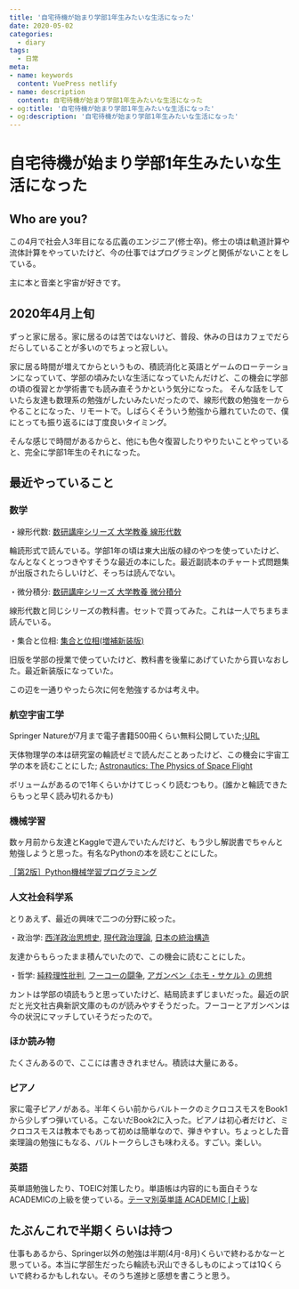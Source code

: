```yaml
---
title: '自宅待機が始まり学部1年生みたいな生活になった'
date: 2020-05-02
categories:
  - diary
tags:
  - 日常
meta:
- name: keywords
  content: VuePress netlify
- name: description
  content: 自宅待機が始まり学部1年生みたいな生活になった
- og:title: '自宅待機が始まり学部1年生みたいな生活になった'
- og:description: '自宅待機が始まり学部1年生みたいな生活になった'
---
```

# 自宅待機が始まり学部1年生みたいな生活になった

## Who are you?
この4月で社会人3年目になる広義のエンジニア(修士卒)。修士の頃は軌道計算や流体計算をやっていたけど、今の仕事ではプログラミングと関係がないことをしている。

主に本と音楽と宇宙が好きです。


## 2020年4月上旬
ずっと家に居る。家に居るのは苦ではないけど、普段、休みの日はカフェでだらだらしていることが多いのでちょっと寂しい。

家に居る時間が増えてからというもの、積読消化と英語とゲームのローテーションになっていて、学部の頃みたいな生活になっていたんだけど、この機会に学部の頃の復習とか学術書でも読み直そうかという気分になった。
そんな話をしていたら友達も数理系の勉強がしたいみたいだったので、線形代数の勉強を一からやることになった、リモートで。しばらくそういう勉強から離れていたので、僕にとっても振り返るには丁度良いタイミング。

そんな感じで時間があるからと、他にも色々復習したりやりたいことやっていると、完全に学部1年生のそれになった。


## 最近やっていること
### 数学
・線形代数: [数研講座シリーズ 大学教養 線形代数](https://www.chart.co.jp/goods/item/sugaku/39946.php)

輪読形式で読んでいる。学部1年の頃は東大出版の緑のやつを使っていたけど、なんとなくとっつきやすそうな最近の本にした。最近副読本のチャート式問題集が出版されたらしいけど、そっちは読んでない。

・微分積分: [数研講座シリーズ 大学教養 微分積分](https://www.chart.co.jp/goods/item/sugaku/39940.php)

線形代数と同じシリーズの教科書。セットで買ってみた。これは一人でちまちま読んでいる。

・集合と位相: [集合と位相(増補新装版)](https://www.shokabo.co.jp/mybooks/ISBN978-4-7853-1412-5.htm)

旧版を学部の授業で使っていたけど、教科書を後輩にあげていたから買いなおした。最近新装版になっていた。

この辺を一通りやったら次に何を勉強するかは考え中。


### 航空宇宙工学
Springer Natureが7月まで電子書籍500冊くらい無料公開していた;[URL](https://www.springernature.com/jp/campaign/library_textbook)

天体物理学の本は研究室の輪読ゼミで読んだことあったけど、この機会に宇宙工学の本を読むことにした;
[Astronautics: The Physics of Space Flight](https://link.springer.com/book/10.1007/978-3-319-74373-8)

ボリュームがあるので1年くらいかけてじっくり読むつもり。(誰かと輪読できたらもっと早く読み切れるかも)


### 機械学習
数ヶ月前から友達とKaggleで遊んでいたんだけど、もう少し解説書でちゃんと勉強しようと思った。有名なPythonの本を読むことにした。

[［第2版］Python機械学習プログラミング](https://book.impress.co.jp/books/1117101099)


### 人文社会科学系
とりあえず、最近の興味で二つの分野に絞った。

・政治学: [西洋政治思想史](http://www.yuhikaku.co.jp/books/detail/9784641220010), [現代政治理論](http://www.yuhikaku.co.jp/books/detail/9784641124547), [日本の統治構造](http://www.chuko.co.jp/shinsho/2007/07/101905.html)

友達からもらったまま積んでいたので、この機会に読むことにした。

・哲学: [純粋理性批判](https://www.kotensinyaku.jp/books/book97/), [フーコーの闘争](http://www.arsvi.com/b2010/1309ht.htm), [アガンベン《ホモ・サケル》の思想](https://bookclub.kodansha.co.jp/product?item=0000337920)

カントは学部の頃読もうと思っていたけど、結局読まずじまいだった。最近の訳だと光文社古典新訳文庫のものが読みやすそうだった。フーコーとアガンベンは今の状況にマッチしていそうだったので。


### ほか読み物
たくさんあるので、ここには書ききれません。積読は大量にある。

### ピアノ
家に電子ピアノがある。半年くらい前からバルトークのミクロコスモスをBook1から少しずつ弾いている。こないだBook2に入った。ピアノは初心者だけど、ミクロコスモスは教本でもあって初めは簡単なので、弾きやすい。ちょっとした音楽理論の勉強にもなる、バルトークらしさも味わえる。すごい。楽しい。


### 英語
英単語勉強したり、TOEIC対策したり。単語帳は内容的にも面白そうなACADEMICの上級を使っている。[テーマ別英単語 ACADEMIC [上級]](https://www.zkai.co.jp/books/guide/id-5053/)


## たぶんこれで半期くらいは持つ
仕事もあるから、Springer以外の勉強は半期(4月-8月)くらいで終わるかなーと思っている。本当に学部生だったら輪読も沢山できるしものによっては1Qくらいで終わるかもしれない。そのうち進捗と感想を書こうと思う。
